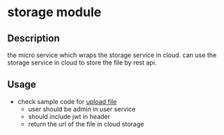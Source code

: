 # storage module

## Description

the micro service which wraps the storage service in cloud.
can use the storage service in cloud to store the file by rest api.

## Usage

- check sample code for [upload file](./script/upload-image.js)
  - user should be admin in user service
  - should include jwt in header
  - return the url of the file in cloud storage